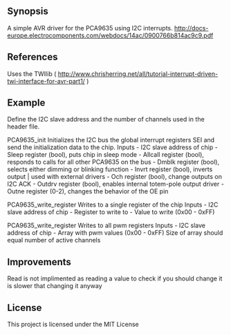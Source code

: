 ## Synopsis

A simple AVR driver for the PCA9635 using I2C interrupts.
http://docs-europe.electrocomponents.com/webdocs/14ac/0900766b814ac9c9.pdf

## References

Uses the TWIlib ( http://www.chrisherring.net/all/tutorial-interrupt-driven-twi-interface-for-avr-part1/ )

## Example

Define the I2C slave address and the number of channels used in the header file.

PCA9635_init 
	Initializes the I2C bus the global interrupt registers SEI and send the initialization data to the chip.
	Inputs 	- I2C slave address of chip
			- Sleep register (bool), puts chip in sleep mode 
			- Allcall register (bool), responds to calls for all other PCA9635 on the bus
			- Dmblk register (bool), selects either dimming or blinking function
			- Invrt register (bool), inverts output | used with external drivers
			- Och register (bool), change outputs on I2C ACK
			- Outdrv register (bool), enables internal totem-pole output driver
			- Outne register (0-2), changes the behavior of the OE pin

PCA9635_write_register
	Writes to a single register of the chip
	Inputs	- I2C slave address of chip
			- Register to write to
			- Value to write (0x00 - 0xFF)

PCA9635_write_register
	Writes to all pwm registers
	Inputs	- I2C slave address of chip
			- Array with pwm values (0x00 - 0xFF) Size of array should equal number of active channels

## Improvements

Read is not implimented as reading a value to check if you should change it is slower that changing it anyway

## License

This project is licensed under the MIT License